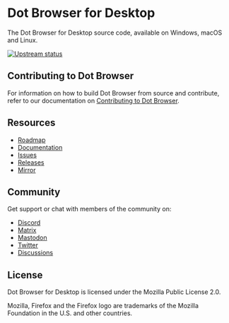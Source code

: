 # Dot Browser for Desktop

The Dot Browser for Desktop source code, available on Windows, macOS and Linux.

[![Upstream status](https://db-ff-status-badge.vercel.app/api)](https://github.com/dothq/gecko-dev/compare/release...mozilla:gecko-dev:release)

## Contributing to Dot Browser

For information on how to build Dot Browser from source and contribute, refer to our documentation on [Contributing to Dot Browser](https://developer.dothq.org/index.html).

## Resources

-   [Roadmap](https://github.com/orgs/dothq/projects/6)
-   [Documentation](https://developer.dothq.org)
-   [Issues](https://github.com/dothq/browser-desktop/issues)
-   [Releases](https://github.com/dothq/browser-desktop/releases/latest)
-   [Mirror](https://gitlab.com/dothq/browser-desktop)

## Community

Get support or chat with members of the community on:

-   [Discord](https://discord.gg/WRDEK2D)
-   [Matrix](https://matrix.to/#/#dothq:matrix.org)
-   [Mastodon](https://mastodon.social/@dothq)
-   [Twitter](https://twitter.com/DotBrowser)
-   [Discussions](https://github.com/dothq/browser/discussions)

## License

Dot Browser for Desktop is licensed under the Mozilla Public License 2.0.

Mozilla, Firefox and the Firefox logo are trademarks of the Mozilla Foundation in the U.S. and other countries.

